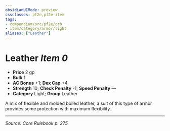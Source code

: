 ```yaml
---
obsidianUIMode: preview
cssclasses: pf2e,pf2e-item
tags:
- compendium/src/pf2e/crb
- item/category/armor/light
aliases: ["Leather"]
---
```

# Leather *Item 0*  

- **Price** 2 gp
- **Bulk** 1
- **AC Bonus** +1; **Dex Cap** +4
- **Strength** 10; **Check Penalty** -1; **Speed Penalty** —
- **Category** Light; **Group** Leather 

A mix of flexible and molded boiled leather, a suit of this type of armor provides some protection with maximum flexibility.


---
*Source: Core Rulebook p. 275*